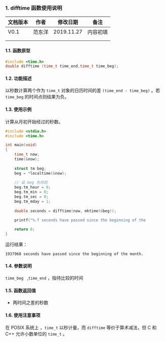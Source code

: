 ### 1. difftime  函数使用说明





| 文档版本 | 作者   | 修改日期   | 备注     |
| -------- | ------ | ---------- | -------- |
| V0.1     | 范东洋 | 2019.11.27 | 内容初填 |
|          |        |            |          |
|          |        |            |          |





#### 1.1. 函数原型

```c
#include <time.h>
double difftime (time_t time_end,time_t time_beg);
```



#### 1.2. 功能描述

以秒数计算两个作为  `time_t`  对象的日历时间的差  `(time_end - time_beg)` 。若  `time_beg` 的时间点则结果为负。





#### 1.3. 使用示例

计算从月初开始经过的秒数。

```c
#include <stdio.h>
#include <time.h>

int main(void)
{
    time_t now;
    time(&now);
 
    struct tm beg;
    beg = *localtime(&now);
 
    // 设 beg 为月初
    beg.tm_hour = 0;
    beg.tm_min = 0;
    beg.tm_sec = 0;
    beg.tm_mday = 1;
 
    double seconds = difftime(now, mktime(&beg));
 
    printf("%.f seconds have passed since the beginning of the                               month.\n",seconds);    

	return 0;
}
```

运行结果：

```
1937968 seconds have passed since the beginning of the month.
```







#### 1.4. 参数说明

`time_beg ` ,`time_end` ，指待比较的时间







#### 1.5. 函数返回值

- 两时间之差的秒数







#### 1.6. 使用注意事项

 在 POSIX 系统上 ，`time_t` 以秒计量，而 `difftime` 等价于算术减法，但 C 和 C++ 允许小数单位的 `time_t` 。